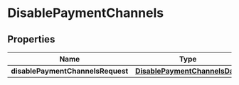

# DisablePaymentChannels


## Properties

| Name | Type | Description | Notes |
|------------ | ------------- | ------------- | -------------|
|**disablePaymentChannelsRequest** | [**DisablePaymentChannelsData**](DisablePaymentChannelsData.md) |  |  [optional] |



